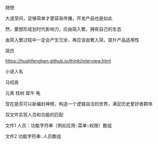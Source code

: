 随想

大道至间，足够简单才更容易传播，开发产品也是如此

然，要想形成划时代影响力，应由简入繁，拥有自己的生态

由简入繁过程中一定会产生冗余，再应该由繁入简，提升产品适用性



简历

https://hughfenghen.github.io/think/interview.html



小说人名

马绍良

元素	桂树  犀牛  龟



现在是否可以新编封神榜，构造一个逻辑自洽的世界，满足历史爱好者群体



双文件实现人员和功能的匹配



文件1 人员：功能字符串（例如应用::菜单::权限）数组

文件2 功能字符串: 人员数组